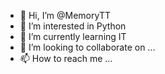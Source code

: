- 👋 Hi, I’m @MemoryTT
- 👀 I’m interested in Python
- 🌱 I’m currently learning IT
- 💞️ I’m looking to collaborate on ...
- 📫 How to reach me ...

<!---
MemoryTT/MemoryTT is a ✨ special ✨ repository because its `README.md` (this file) appears on your GitHub profile.
You can click the Preview link to take a look at your changes.
--->
